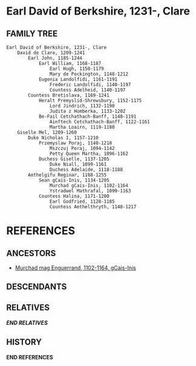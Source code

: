 # Earl David of Berkshire, 1231-, Clare

## FAMILY TREE
```
Earl David of Berkshire, 1231-, Clare
    David de Clare, 1209-1241
        Earl John, 1185-1244
            Earl William, 1168-1187
                Earl Hugh, 1150-1179
                Mary de Pockington, 1148-1212
            Eugenia Landolfidi, 1161-1191
                Frederic Landolfidi, 1140-1197
                Countess Adelheid, 1140-1197
        Countess Bretislava, 1169-1241
            Heralt Premyslid-Shrewsbury, 1152-1175
                Lord Jindrich, 1132-1190
                Judita z Homberka, 1133-1202
            Be-Fail Cetchathach-Banff, 1148-1191
                Ainftech Cetchathach-Banff, 1122-1161
                Martha Loairn, 1119-1180
    Giselle Mel, 1209-1260
        Duke Nicholas I, 1157-1210
            Przemyslaw Poraj, 1140-1218
                Mszczuj Poraj, 1094-1142
                Petty Queen Martha, 1096-1162
            Duchess Giselle, 1137-1205
                Duke Niall, 1099-1161
                Duchess Adelaide, 1118-1188
        Aethelgifu Reginar, 1188-1255
            Sean gCais-Inis, 1134-1205
                Murchad gCais-Inis, 1102-1164
                Ystradwel Mathrafal, 1099-1163
            Countess Halina, 1171-1200
                Earl Godfried, 1128-1185
                Countess Aethelthryth, 1148-1217
```


# REFERENCES

## ANCESTORS
* [Murchad mag Enguerrand, 1102-1164, gCais-Inis](murchad_mag_enguerrand_1102.md)

## DESCENDANTS

## RELATIVES

##### END RELATIVES 
## HISTORY

#### END REFERENCES
